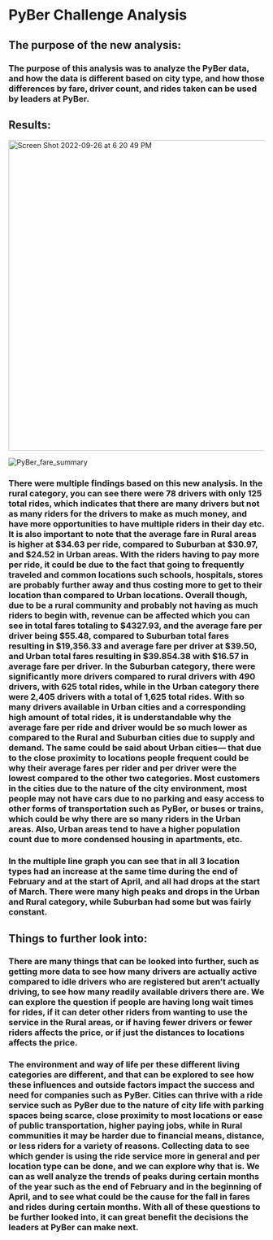 # PyBer Challenge Analysis

## The purpose of the new analysis:
### The purpose of this analysis was to analyze the PyBer data, and how the data is different based on city type, and how those differences by fare, driver count, and rides taken can be used by leaders at PyBer.  

## Results:

<img width="611" alt="Screen Shot 2022-09-26 at 6 20 49 PM" src="https://user-images.githubusercontent.com/109998935/192390905-2ea48b31-2e5e-48c9-a196-343046514ae1.png">

![PyBer_fare_summary](https://user-images.githubusercontent.com/109998935/192667393-66a9169b-7713-4437-9900-d29a84de5df6.png)

### There were multiple findings based on this new analysis. In the rural category, you can see there were 78 drivers with only 125 total rides, which indicates that there are many drivers but not as many riders for the drivers to make as much money, and have more opportunities to have multiple riders in their day etc. It is also important to note that the average fare in Rural areas is higher at $34.63 per ride, compared to Suburban at $30.97, and $24.52 in Urban areas. With the riders having to pay more per ride, it could be due to the fact that going to frequently traveled and common locations such schools, hospitals, stores are probably further away and thus costing more to get to their location than compared to Urban locations. Overall though, due to be a rural community and probably not having as much riders to begin with, revenue can be affected which you can see in total fares totaling to $4327.93, and the average fare per driver being $55.48, compared to Suburban total fares resulting in $19,356.33 and average fare per driver at $39.50, and Urban total fares resulting in $39.854.38 with $16.57 in average fare per driver. In the Suburban category, there were significantly more drivers compared to rural drivers with 490 drivers, with 625 total rides, while in the Urban category there were 2,405 drivers with a total of 1,625 total rides. With so many drivers available in Urban cities and a corresponding high amount of total rides,  it is understandable why the average fare per ride and driver would be so much lower as compared to the Rural and Suburban cities due to supply and demand. The same could be said about Urban cities— that due to the close proximity to locations people frequent could be why their average fares per rider and per driver were the lowest compared to the other two categories. Most customers in the cities due to the nature of the city environment, most people may not have cars due to no parking and easy access to other forms of transportation such as PyBer, or buses or trains, which could be why there are so many riders in the Urban areas. Also, Urban areas tend to have a higher population count due to more condensed housing in apartments, etc.

### In the multiple line graph you can see that in all 3 location types had an increase at the same time during the end of February and at the start of April, and all had drops at the start of March. There were many high peaks and drops in the Urban and Rural category, while Suburban had some but was fairly constant.

## Things to further look into:

### There are many things that can be looked into further, such as getting more data to see how many drivers are actually active compared to idle drivers who are registered but aren’t actually driving, to see how many readily available drivers there are. We can explore the question if people are having long wait times for rides, if it can deter other riders from wanting to use the service in the Rural areas, or if having fewer drivers or fewer riders affects the price, or if just the distances to locations affects the price. 

### The environment and way of life per these different living categories are different, and that can be explored to see how these influences and outside factors impact the success and need for companies such as PyBer. Cities can thrive with a ride service such as PyBer due to the nature of city life with parking spaces being scarce, close proximity to most locations or ease of public transportation, higher paying jobs,  while in Rural communities it may be harder due to financial means, distance, or less riders for a variety of reasons. Collecting data to see which gender is using the ride service more in general and per location type can be done, and we can explore why that is. We can as well analyze the trends of peaks during certain months of the year such as the end of February and in the beginning of April, and to see what could be the cause for the fall in fares and rides during certain months. With all of these questions to be further looked into, it can great benefit the decisions the leaders at PyBer can make next. 
